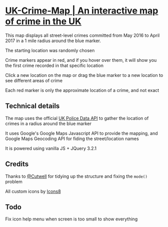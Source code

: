 # [UK-Crime-Map | An interactive map of crime in the UK](https://thatguywiththatname.github.io/UK-Crime-Map/)

This map displays all street-level crimes committed from May 2016 to  April 2017 in a 1 mile radius around the blue marker.

The starting location was randomly chosen

Crime markers appear in red, and if you hover over them, it will show you the first crime recorded in that specific location

Click a new location on the map or drag the blue marker to a new location to see different areas of crime

Each red marker is only the approximate location of a crime, and not exact


## Technical details

The map uses the official [UK Police Data API](https://data.police.uk) to gather the location of crimes in a radius around the blue marker

It uses Google's Google Maps Javascript API to provide the mapping, and Google Maps Geocoding API for fiding the street/location names

It is powered using vanilla JS + JQuery 3.2.1


## Credits

Thanks to [@Cutwell](https://github.com/cutwell) for tidying up the structure and fixing the `mode()` problem

All custom icons by [Icons8](https://icons8.com)


## Todo

Fix icon help menu when screen is too small to show everything
